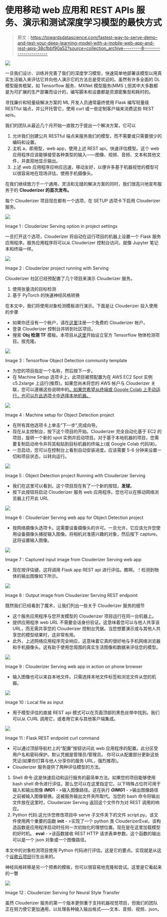 # 使用移动 web 应用和 REST APIs 服务、演示和测试深度学习模型的最快方式

> 原文：<https://towardsdatascience.com/fastest-way-to-serve-demo-and-test-your-deep-learning-model-with-a-mobile-web-app-and-rest-apis-38cfbbf90a52?source=collection_archive---------8----------------------->

![](img/8ef490be60d8c4d321743b8a219e1b89.png)

一旦我们设计、训练并完善了我们的深度学习模型，快速简单地部署该模型以用真实生活输入来评估它并向他人演示它的方法总是受欢迎的。虽然有许多全面的 DL 模型服务框架，如 Tensorflow 服务、MXNet 模型服务(MMS ),但其中大多数都是为可扩展的生产部署而设计的，编写脚本和设置都是资源密集型和耗时的。

寻找廉价和轻量级解决方案的 ML 开发人员通常最终使用 Flask 编写轻量级 RESTful 端点，并公开托管它，使用 curl 或一些定制客户端来消费这些 REST apis。

我们的团队从最近几个月开始一直致力于提出一个解决方案，它可以

1.  允许我们创建公共 RESTful 端点来服务我们的模型，而不需要或只需要很少的编码和设置。
2.  主机 a，即用型，web app，使用上述 REST api，快速评估模型。这个 web 应用程序应该能够接受各种类型的输入——图像、视频、音频、文本和其他文件，并直观地显示输出。
3.  上述 web 应用程序应响应迅速，移动友好，以便许多基于机器视觉的模型可以很容易地在现场评估，使用手机摄像头。

在我们继续致力于一个通用、灵活和无缝的解决方案的同时，我们很高兴地宣布服务于的 **Clouderizer 的首次发布。**

每个 Clouderizer 项目现在都有一个选项，在 SETUP 选项卡下启用 Clouderizer 服务。

![](img/ae30f183e6977799acb584d46f20944c.png)

Image 1 : Clouderizer Serving option in project settings

一旦打开这个选项，Clouderizer 将自动在运行项目的机器上设置一个 Flask 服务应用程序。服务应用程序将可以从 Clouderizer 控制台访问，就像 Jupyter 笔记本和终端一样。

![](img/8f2f23d12212dda139be8fb706bf0644.png)

Image 2 : Clouderizer project running with Serving

Clouderizer 社区已经预配置了几个项目来演示 Clouderizer 服务。

1.  使用张量流的目标检测
2.  基于 PyTorch 的快速神经风格转换

在本文中，我们将使用对象检测模板进行演示。下面是让 Clouderizer 投入使用的步骤

*   如果你还没有一个帐户，请在[这里](https://console.clouderizer.com/auth/register)注册一个免费的 Clouderizer 帐户。
*   登录 Clouderizer 控制台并转到社区项目。
*   搜索 **Obj 检测 TF** 模板。本项目从[这里](https://github.com/tensorflow/models/tree/master/research/object_detection)开始设立官方 Tensorflow 物体检测项目。按克隆。

![](img/af97c9ae8d372c73478eb3af0064eb5c.png)

Image 3 : Tensorflow Object Detection community template

*   为您的项目指定一个名称，然后按下一步。
*   在 Machine Setup 选项卡上，此项目被预配置为在 AWS EC2 Spot 实例 c5.2xlarge 上运行(推荐)。如果您尚未将您的 AWS 帐户与 Clouderizer 关联，您可以遵循这些说明中的[。如果您希望从终端或 Google Colab 上手动运行，也可以在此选项卡中选择本地机器。](https://blog.clouderizer.com/aws-clouderizer-machine-learning-nirvana/)

![](img/c5a8458e530466c662c1299727bdf285.png)

Image 4 : Machine setup for Object Detection project

*   在所有其他选项卡上单击“下一步”,完成向导。
*   现在从主控制台，按下这个项目的开始。Clouderizer 完全自动化基于 EC2 的项目，旋转一个新的 spot 实例并启动项目。对于基于本地机器的项目，您需要复制启动命令并将其粘贴到目标机器的终端上(或 Google Colab 代码块)。
*   一旦启动，您可以在控制台上看到自动安装进度。应该需要 5-6 分钟来设置一切和项目状态，以转向运行。

![](img/8f2f23d12212dda139be8fb706bf0644.png)

Image 5 : Object Detection project Running with Clouderizer Serving

*   我们在这里可以看到，这个项目现在有了一个新的按钮，**发球**。
*   按下此按钮将启动 Clouderizer 服务 web 应用程序。您也可以在移动网络浏览器上打开此 URL

![](img/bf230c5393bd7179ad4a7db7baa4d211.png)

Image 6 : Clouderizer Serving web app for Object Detection project

*   按网络摄像头选项卡。这需要设备摄像头的许可。一旦允许，它应该允许您使用设备摄像头捕捉输入图像。将相机对准感兴趣的对象，然后按下 capture。这将设置输入图像。

![](img/67d1823d54012fc0dffe3c1ef27ac980.png)

Image 7 : Captured input image from Clouderizer Serving web app

*   现在按评估键。这将调用 Flask app REST api 进行评估。瞧啊。！检测到物体的输出图像如下所示。

![](img/7046d8b547e39b085b01ad1c08016eef.png)

Image 8 : Output image from Clouderizer Serving REST endpoint

既然我们已经看到了魔术，让我们列出一些关于 Clouderizer 服务的细节

*   这个服务应用程序与您开发模型的 Clouderizer 项目运行在同一台机器上。
*   提供应用程序 web URL 不需要会话身份验证。这意味着您可以与他人共享该 URL，而无需共享您的 Clouderizer 控制台凭据。当您想要演示或与其他人共享您的模型结果时，这非常有用。
*   此外，上述网络应用程序完全响应，这意味着它真的很好地与手机网络浏览器和手机摄像头。这有助于使用您周围的真实生活图像和数据来评估您的模型。

![](img/898fdfc799d167cbea06fc48aeb26090.png)

Image 9 : Clouderizer Serving web app in action on phone browser

*   输入图像也可以来自本地文件。只需选择本地文件标签和浏览文件从您的机器。

![](img/df7f1f49d24fd690ed400a609471edd1.png)

Image 10 : Local file as input

*   用于模型评估的直接 REST api 模式可以在页面顶部的黑色丝带中找到。我们可以从 CURL 调用它，或者用它来与其他客户端集成。

![](img/fcd8e2920c986e75f30ae4b3ebc0986b.png)

Image 11 : Flask REST endpoint curl command

*   可以通过顶部导航栏上的“配置”按钮访问此 web 应用程序的配置。此分区受用户名和密码保护。默认凭据是管理员/管理员。
    你可以从配置部分更新这些凭证(如果你打算与他人分享你的服务 URL，强烈推荐)。
*   Clouderizer 服务提供了两种评估模型的方法。

1.  Shell 命令:这是快速启动和运行服务的最简单方法。如果您的项目能够使用 bash shell 命令进行评估，那么您可以在这里指定它。以下特殊占位符可用于输入和输出图像
    **$IMG1$** - >输入图像路径。这在执行
    **$OIMG1$** - >输出图像路径之前被输入图像替换。这被服务输出文件夹所取代。当您的 bash 命令将输出文件放在这里时，Clouderizer Serving 返回这个文件作为对 REST 调用的响应。
2.  Python 代码:这允许您修改项目中 serve 子文件夹下的文件 script.py。该文件使用两个重要的函数
    **__init__** - >实现了一个 python 类 ClouderizerEval，该构造函数是应用程序启动时任何一次初始化的理想位置。现在是在这里加载模型的好时机。
    **eval** - >该函数接收 REST HTTP 请求表单参数。这个函数的输出可以是一个 json 对象或一个图像路径。

本文中的对象检测项目使用 Python 代码进行评估。这是它的要点。实现就是从这个[谷歌云项目](https://github.com/GoogleCloudPlatform/tensorflow-object-detection-example)衍生出来的。

神经风格转移是另一个预煮的模板，你可以很容易地克隆和尝试。这里是它看起来的一瞥

![](img/ecce28a45a3384e95b1c42be0e491ee1.png)

Image 12 : Clouderizer Serving for Neural Style Transfer

虽然 Clouderizer 服务的第一个版本更侧重于支持机器视觉项目，但我们的团队正在努力使它更加通用，以处理各种输入输出格式——文本、音频、视频、json。